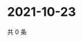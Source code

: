 # 2021-10-23

共 0 条

<!-- BEGIN WEIBO -->
<!-- 最后更新时间 Sat Oct 23 2021 04:00:55 GMT+0800 (China Standard Time) -->

<!-- END WEIBO -->
